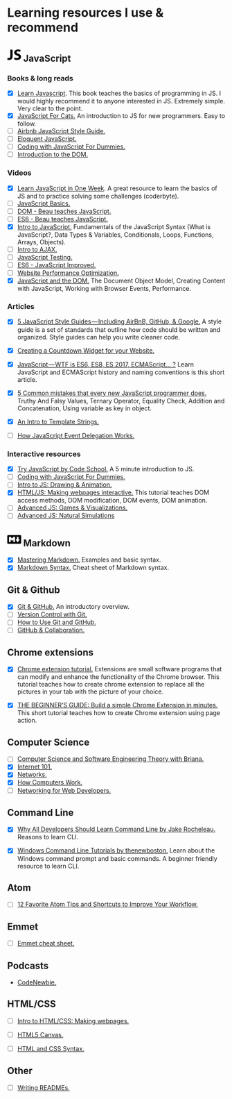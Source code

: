 # Learning resources I use & recommend

## ![JS icon](/images/js.png) JavaScript

### Books & long reads

- [x] [Learn Javascript](https://www.gitbook.com/book/gitbookio/javascript/details). This book teaches the basics of programming in JS. I would highly recommend it to anyone interested in JS. Extremely simple. Very clear to the point.
- [x] [JavaScript For Cats.](http://jsforcats.com/) An introduction to JS for new programmers. Easy to follow.
- [ ] [Airbnb JavaScript Style Guide.](https://github.com/airbnb/javascript)
- [ ] [Eloquent JavaScript.](https://eloquentjavascript.net/)
- [ ] [Coding with JavaScript For Dummies.](https://www.amazon.com/Coding-JavaScript-Dummies-Chris-Minnick/dp/1119056071)
- [ ] [Introduction to the DOM.](https://developer.mozilla.org/en-US/docs/Web/API/Document_Object_Model/Introduction)

### Videos

- [x] [Learn JavaScript in One Week](https://coderbyte.com/course/learn-javascript-in-one-week). A great resource to learn the basics of JS and to practice solving some challenges (coderbyte).
- [ ] [JavaScript Basics.](https://www.youtube.com/playlist?list=PLWKjhJtqVAbk2qRZtWSzCIN38JC_NdhW5)
- [ ] [DOM - Beau teaches JavaScript.](https://www.youtube.com/playlist?list=PLWKjhJtqVAbllLK6r2dnGjUVWB_cFNcuO)
- [ ] [ES6 - Beau teaches JavaScript.](https://www.youtube.com/playlist?list=PLWKjhJtqVAbljtmmeS0c-CEl2LdE-eR_F)
- [x] [Intro to JavaScript.](https://eu.udacity.com/course/intro-to-javascript--ud803) Fundamentals of the JavaScript Syntax (What is JavaScript?, Data Types & Variables, Conditionals, Loops, Functions, Arrays, Objects).
- [ ] [Intro to AJAX.](https://eu.udacity.com/course/intro-to-ajax--ud110)
- [ ] [JavaScript Testing.](https://eu.udacity.com/course/javascript-testing--ud549)
- [ ] [ES6 - JavaScript Improved.](https://eu.udacity.com/course/es6-javascript-improved--ud356)
- [ ] [Website Performance Optimization.](https://eu.udacity.com/course/website-performance-optimization--ud884)
- [x] [JavaScript and the DOM.](https://www.udacity.com/course/javascript-and-the-dom--ud117) The Document Object Model, Creating Content with JavaScript, Working with Browser Events, Performance.

### Articles

- [x] [5 JavaScript Style Guides — Including AirBnB, GitHub, & Google.](https://codeburst.io/5-javascript-style-guides-including-airbnb-github-google-88cbc6b2b7aa) A style guide is a set of standards that outline how code should be written and organized. Style guides can help you write cleaner code.
- [x] [Creating a Countdown Widget for your Website.](https://www.solodev.com/blog/web-design/creating-a-countdown-widget-for-your-website.stml)
- [x] [JavaScript — WTF is ES6, ES8, ES 2017, ECMAScript… ?](https://codeburst.io/javascript-wtf-is-es6-es8-es-2017-ecmascript-dca859e4821c) Learn JavaScript and ECMAScript history and naming conventions is this short article.

- [x] [5 Common mistakes that every new JavaScript programmer does.](https://codeburst.io/5-common-mistakes-that-every-new-javascript-programmer-does-d0559770d345) Truthy And Falsy Values, Ternary Operator, Equality Check, Addition and Concatenation, Using variable as key in object.
- [x] [An Intro to Template Strings.](https://wesbos.com/javascript-template-strings/)
- [ ] [How JavaScript Event Delegation Works.](https://davidwalsh.name/event-delegate)

### Interactive resources

- [x] [Try JavaScript by Code School.](https://www.javascript.com/try) A 5 minute introduction to JS.
- [ ] [Coding with JavaScript For Dummies.](https://www.codecademy.com/en/tracks/coding-with-javascript-for-dummies)
- [ ] [Intro to JS: Drawing & Animation.](https://www.khanacademy.org/computing/computer-programming/programming)
- [x] [HTML/JS: Making webpages interactive.](https://www.khanacademy.org/computing/computer-programming/html-css-js) This tutorial teaches DOM access methods, DOM modification, DOM events, DOM animation.
- [ ] [Advanced JS: Games & Visualizations.](https://www.khanacademy.org/computing/computer-programming/programming-games-visualizations)
- [ ] [Advanced JS: Natural Simulations](https://www.khanacademy.org/computing/computer-programming/programming-natural-simulations)

## ![MD icon](/images/md.png) Markdown

- [x] [Mastering Markdown.](https://guides.github.com/features/mastering-markdown/) Examples and basic syntax.
- [x] [Markdown Syntax.](https://guides.github.com/pdfs/markdown-cheatsheet-online.pdf) Cheat sheet of Markdown syntax.

## Git & Github

- [x] [Git & GitHub.](https://www.youtube.com/playlist?list=PLWKjhJtqVAbkFiqHnNaxpOPhh9tSWMXIF) An introductory overview.
- [ ] [Version Control with Git.](https://eu.udacity.com/course/version-control-with-git--ud123)
- [ ] [How to Use Git and GitHub.](https://eu.udacity.com/course/how-to-use-git-and-github--ud775)
- [ ] [GitHub & Collaboration.](https://eu.udacity.com/course/github-collaboration--ud456)

## Chrome extensions

- [x] [Chrome extension tutorial.](https://github.com/jumbosushi/chrome-extension-tutorial) Extensions are small software programs that can modify and enhance the functionality of the Chrome browser. This tutorial teaches how to create chrome extension to replace all the pictures in your tab with the picture of your choice. 
- [x] [THE BEGINNER’S GUIDE: Build a simple Chrome Extension in minutes.](https://medium.com/@LindaHaviv/the-beginner-s-guide-build-a-simple-chrome-extension-in-minutes-498308ea406a) This short tutorial teaches how to create Chrome extension using page action.


## Computer Science

- [ ] [Computer Science and Software Engineering Theory with Briana.](https://www.youtube.com/playlist?list=PLWKjhJtqVAbmfoj2Th9fvxhHIeqFO7wOy)
- [x] [Internet 101.](https://www.khanacademy.org/computing/computer-science/internet-intro)
- [x] [Networks.](https://www.youtube.com/playlist?list=PLWKjhJtqVAblzbwhT83fRh5nNSHqywxrw)
- [x] [How Computers Work.](https://www.khanacademy.org/computing/computer-science/how-computers-work2)
- [ ] [Networking for Web Developers.](https://eu.udacity.com/course/networking-for-web-developers--ud256)
## Command Line

- [x] [Why All Developers Should Learn Command Line by Jake Rocheleau.](https://www.hongkiat.com/blog/developers-command-line/) Reasons to learn CLI.
- [x] [Windows Command Line Tutorials by thenewboston.](https://www.youtube.com/playlist?list=PL6gx4Cwl9DGDV6SnbINlVUd0o2xT4JbMu) Learn about the Windows command prompt and basic commands. A beginner friendly resource to learn CLI.


## Atom

- [ ] [12 Favorite Atom Tips and Shortcuts to Improve Your Workflow.](https://www.sitepoint.com/12-favorite-atom-tips-and-shortcuts-to-improve-your-workflow/)


## Emmet
- [ ] [Emmet cheat sheet.](https://docs.emmet.io/cheat-sheet/)


## Podcasts

* [CodeNewbie.](https://www.codenewbie.org/podcast)

## HTML/CSS

- [ ] [Intro to HTML/CSS: Making webpages.](https://www.khanacademy.org/computing/computer-programming/html-css)
- [ ] [HTML5 Canvas.](https://eu.udacity.com/course/html5-canvas--ud292)
- [ ] [HTML and CSS Syntax.](https://eu.udacity.com/course/html-and-css-syntax--ud001)


## Other
- [ ] [Writing READMEs.](https://eu.udacity.com/course/writing-readmes--ud777)
